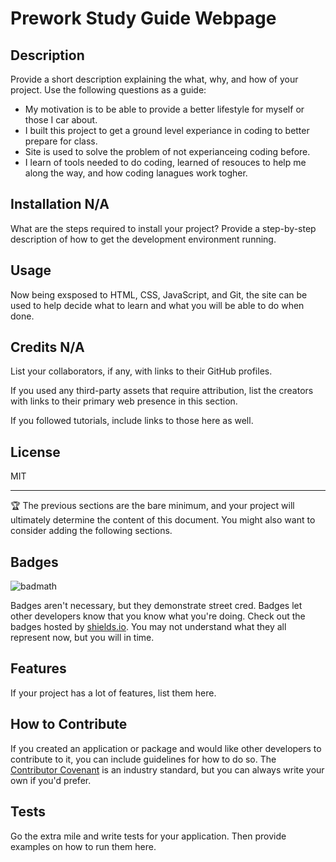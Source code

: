 # Prework Study Guide Webpage

## Description

Provide a short description explaining the what, why, and how of your project. Use the following questions as a guide:

- My motivation is to be able to provide a better lifestyle for myself or those I car about.
- I built this project to get a ground level experiance in coding to better prepare for class.
- Site is used to solve  the problem of not experianceing coding before.
- I learn of tools needed to do coding, learned of resouces to help me along the way, and how coding lanagues work togher.

## Installation  N/A

What are the steps required to install your project? Provide a step-by-step description of how to get the development environment running.

## Usage

Now being exsposed to HTML, CSS, JavaScript, and Git, the site can be used to help decide what to learn and what you will be able to do when done.

## Credits N/A

List your collaborators, if any, with links to their GitHub profiles.

If you used any third-party assets that require attribution, list the creators with links to their primary web presence in this section.

If you followed tutorials, include links to those here as well.

## License 
MIT


---

🏆 The previous sections are the bare minimum, and your project will ultimately determine the content of this document. You might also want to consider adding the following sections.

## Badges

![badmath](https://img.shields.io/github/languages/top/nielsenjared/badmath)

Badges aren't necessary, but they demonstrate street cred. Badges let other developers know that you know what you're doing. Check out the badges hosted by [shields.io](https://shields.io/). You may not understand what they all represent now, but you will in time.

## Features

If your project has a lot of features, list them here.

## How to Contribute

If you created an application or package and would like other developers to contribute to it, you can include guidelines for how to do so. The [Contributor Covenant](https://www.contributor-covenant.org/) is an industry standard, but you can always write your own if you'd prefer.

## Tests

Go the extra mile and write tests for your application. Then provide examples on how to run them here.
